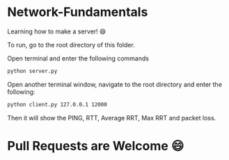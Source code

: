 # Network-Fundamentals
Learning how to make a server! :smile: 

To run, go to the root directory of this folder. 

Open terminal and enter the following commands
```markdown
python server.py
```

Open another terminal window, navigate to the root directory and enter the following: 
```markdown
python client.py 127.0.0.1 12000
```
Then it will show the PING, RTT, Average RRT, Max RRT and packet loss. 

# Pull Requests are Welcome :smile: 


